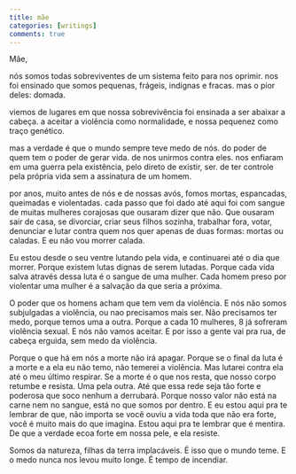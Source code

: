 ```yaml
---
title: mãe
categories: [writings]
comments: true
---
```


Mãe,

nós somos todas sobreviventes de um sistema feito para nos oprimir. nos foi ensinado que somos pequenas, frágeis, indignas e fracas. mas o pior deles: domada. 

viemos de lugares em que nossa sobrevivência foi ensinada a ser abaixar a cabeça. a aceitar a violência como normalidade, e nossa pequenez como traço genético.

mas a verdade é que o mundo sempre teve medo de nós. do poder de quem tem o poder de gerar vida. de nos unirmos contra eles. nos enfiaram em uma guerra pela existência, pelo direto de existir, ser. de ter controle pela própria vida sem a assinatura de um homem. 

por anos, muito antes de nós e de nossas avós, fomos mortas, espancadas, queimadas e violentadas. cada passo que foi dado até aqui foi com sangue de muitas mulheres corajosas que ousaram dizer que não. Que ousaram sair de casa, se divorciar, criar seus filhos sozinha, trabalhar fora, votar, denunciar e lutar contra quem nos quer apenas de duas formas: mortas ou caladas. E eu não vou morrer calada. 

Eu estou desde o seu ventre lutando pela vida, e continuarei até o dia que morrer. Porque existem lutas dignas de serem lutadas. Porque cada vida salva através dessa luta é o sangue de uma mulher. Cada homem preso por violentar uma mulher é a salvação da que seria a próxima. 

O poder que os homens acham que tem vem da violência. E nós não somos subjulgadas a violência, ou nao precisamos mais ser. Não precisamos ter medo, porque temos uma a outra. Porque a cada 10 mulheres, 8 já sofreram violência sexual. E nós não vamos aceitar. E por isso a gente vai pra rua, de cabeça erguida, sem medo da violência. 

Porque o que há em nós a morte não irá apagar. Porque se o final da luta é a morte e a ela eu não temo, não temerei a violência. Mas lutarei contra ela até o meu último respirar. Se a morte é o que nos resta, que nosso corpo retumbe e resista. Uma pela outra. Até que essa rede seja tão forte e poderosa que soco nenhum a derrubará. Porque nosso valor não está na carne nem no sangue, está no que somos por dentro. E eu estou aqui pra te lembrar de que, não importa se você ouviu a vida toda que não era forte, você é muito mais do que imagina. Estou aqui pra te lembrar que é mentira. De que a verdade ecoa forte em nossa pele, e ela resiste. 

Somos da natureza, filhas da terra implacáveis. É isso que o mundo teme. E o medo nunca nos levou muito longe. É tempo de incendiar.
